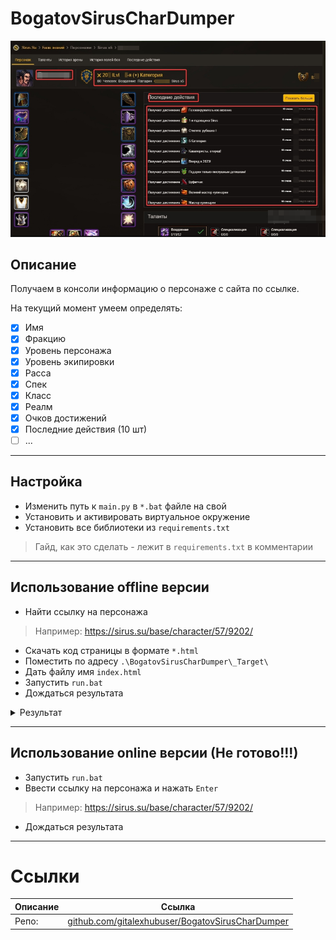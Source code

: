 # BogatovSirusCharDumper

![Alt text](./Pictures/ezgif-4-387ebbeeaf.png)

## Описание

Получаем в консоли информацию о персонаже с сайта по ссылке.

На текущий момент умеем определять:
- [x] Имя
- [x] Фракцию
- [x] Уровень персонажа
- [x] Уровень экипировки
- [x] Расса
- [x] Спек
- [x] Класс
- [x] Реалм
- [x] Очков достижений
- [x] Последние действия (10 шт)
- [ ] ...

---

## Настройка

- Изменить путь к `main.py` в `*.bat` файле на свой
- Установить и активировать виртуальное окружение
- Установить все библиотеки из `requirements.txt`
> Гайд, как это сделать - лежит в `requirements.txt` в комментарии 

---

## Использование offline версии

- Найти ссылку на персонажа
> Например: https://sirus.su/base/character/57/9202/
- Скачать код страницы в формате `*.html`
- Поместить по адресу `.\BogatovSirusCharDumper\_Target\`
- Дать файлу имя `index.html`
- Запустить `run.bat`
- Дождаться результата

<details>
<summary>Результат</summary>

![Alt text](./Pictures/image3.png)
</details>

---

## Использование online версии (Не готово!!!)

- Запустить `run.bat`
- Ввести ссылку на персонажа и нажать `Enter`
> Например: https://sirus.su/base/character/57/9202/
- Дождаться результата

---

# Ссылки
| Описание | Ссылка |
| ------ | ------ |
Репо: | [github.com/gitalexhubuser/BogatovSirusCharDumper](https://github.com/gitalexhubuser/BogatovSirusCharDumper)

